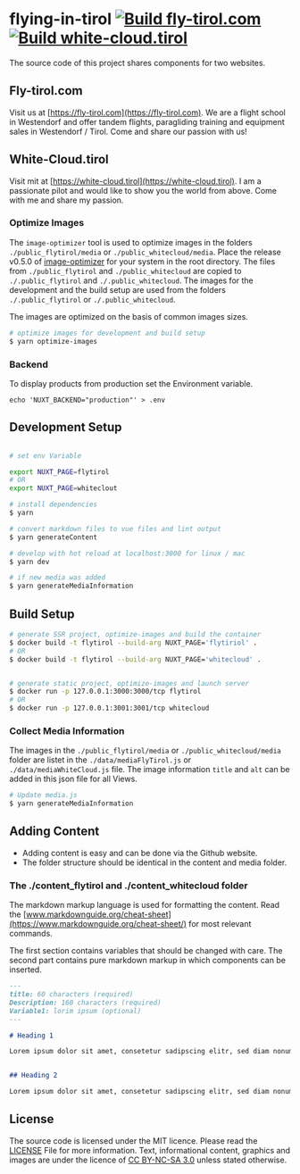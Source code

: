 # flying-in-tirol [![Build fly-tirol.com](https://github.com/naschidaniel/fly-tirol/actions/workflows/build_flytirol.yml/badge.svg)](https://github.com/naschidaniel/fly-tirol/actions/workflows/build_flytirol.yml) [![Build white-cloud.tirol](https://github.com/naschidaniel/fly-tirol/actions/workflows/build_whitecloud.yml/badge.svg)](https://github.com/naschidaniel/fly-tirol/actions/workflows/build_whitecloud.yml)

The source code of this project shares components for two websites.

## Fly-tirol.com
Visit us at [https://fly-tirol.com](https://fly-tirol.com).
We are a flight school in Westendorf and offer tandem flights, paragliding training and equipment sales in Westendorf / Tirol.
Come and share our passion with us!

## White-Cloud.tirol
Visit mit at [https://white-cloud.tirol](https://white-cloud.tirol).
I am a passionate pilot and would like to show you the world from above. Come with me and share my passion.

### Optimize Images

The `image-optimizer` tool is used to optimize images in the folders `./public_flytirol/media` or `./public_whitecloud/media`. Place the release v0.5.0 of [image-optimizer](https://github.com/naschidaniel/image-optimizer) for your system in the root directory. The files from `./public_flytirol` and `./public_whitecloud` are copied to `./.public_flytirol` and `./.public_whitecloud`. The images for the development and the build setup are used from the folders `./.public_flytirol` or `./.public_whitecloud`. 

The images are optimized on the basis of common images sizes.

``` bash
# optimize images for development and build setup
$ yarn optimize-images
```

### Backend

To display products from production set the Environment variable.

```
echo 'NUXT_BACKEND="production"' > .env
```

## Development Setup

```bash

# set env Variable

export NUXT_PAGE=flytirol
# OR
export NUXT_PAGE=whiteclout

# install dependencies
$ yarn

# convert markdown files to vue files and lint output
$ yarn generateContent

# develop with hot reload at localhost:3000 for linux / mac
$ yarn dev

# if new media was added
$ yarn generateMediaInformation
```

## Build Setup

```bash
# generate SSR project, optimize-images and build the container
$ docker build -t flytirol --build-arg NUXT_PAGE='flytiriol' . 
# OR
$ docker build -t flytirol --build-arg NUXT_PAGE='whitecloud' . 


# generate static project, optimize-images and launch server
$ docker run -p 127.0.0.1:3000:3000/tcp flytirol
# OR 
$ docker run -p 127.0.0.1:3001:3001/tcp whitecloud
```

### Collect Media Information

The images in the `./public_flytirol/media` or `./public_whitecloud/media` folder are listet in the `./data/mediaFlyTirol.js` or `./data/mediaWhiteCloud.js` file. The image information `title` and `alt` can be added in this json file for all Views.

``` bash
# Update media.js
$ yarn generateMediaInformation
```

## Adding Content

- Adding content is easy and can be done via the Github website.
- The folder structure should be identical in the content and media folder.
### The ./content_flytirol and ./content_whitecloud folder

The markdown markup language is used for formatting the content. Read the [www.markdownguide.org/cheat-sheet](https://www.markdownguide.org/cheat-sheet/) for most relevant commands.

The first section contains variables that should be changed with care. The second part contains pure markdown markup in which components can be inserted.


```markdown
---
title: 60 characters (required)
Description: 160 characters (required)
Variable1: lorim ipsum (optional)
---

# Heading 1

Lorem ipsum dolor sit amet, consetetur sadipscing elitr, sed diam nonumy eirmod tempor invidunt ut labore et dolore magna aliquyam


## Heading 2

Lorem ipsum dolor sit amet, consetetur sadipscing elitr, sed diam nonumy eirmod tempor invidunt ut labore et dolore magna aliquyam
```

## License
The source code is licensed under the MIT licence. Please read the [LICENSE](LICENSE.md) File for more information.
Text, informational content, graphics and images are under the licence of [CC BY-NC-SA 3.0](https://creativecommons.org/licenses/by-nc-sa/3.0/) unless stated otherwise.
